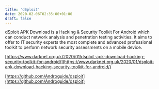 ```yaml
---
title: 'dSploit'
date: 2020-02-06T02:35:00+01:00
draft: false
---
```


dSploit APK Download is a Hacking & Security Toolkit For Android which can conduct network analysis and penetration testing activities. It aims to offer to IT security experts the most complete and advanced professional toolkit to perform network security assessments on a mobile device.  
  
[https://www.darknet.org.uk/2020/01/dsploit-apk-download-hacking-security-toolkit-for-android/](https://www.darknet.org.uk/2020/01/dsploit-apk-download-hacking-security-toolkit-for-android/)  
  
[https://github.com/Androguide/dsploit](https://github.com/Androguide/dsploit)